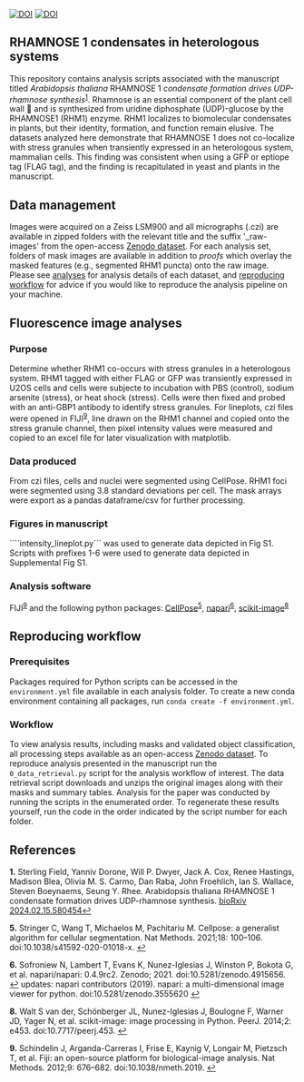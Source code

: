 [![DOI](https://zenodo.org/badge/DOI/10.5281/zenodo.15253472.svg)](https://zenodo.org/record/15253472) [![DOI](https://zenodo.org/badge/DOI/10.5281/zenodo.15255864.svg)](https://zenodo.org/record/15255864)
## RHAMNOSE 1 condensates in heterologous systems 
This repository contains analysis scripts associated with the manuscript titled *Arabidopsis thaliana* RHAMNOSE 1 *condensate formation drives UDP-rhamnose synthesis*<sup id="a1">[1](#f1)</sup>. Rhamnose is an essential component of the plant cell wall :seedling: and is synthesized from uridine diphosphate (UDP)-glucose by the RHAMNOSE1 (RHM1) enzyme. RHM1 localizes to biomolecular condensates in plants, but their identity, formation, and function remain elusive. The datasets analyzed here demonstrate that RHAMNOSE 1 does not co-localize with stress granules when transiently expressed in an heterologous system, mammalian cells. This finding was consistent when using a GFP or eptiope tag (FLAG tag), and the finding is recapitulated in yeast and plants in the manuscript. 

## Data management
Images were acquired on a Zeiss LSM900 and all micrographs (.czi) are available in zipped folders with the relevant title and the suffix '_raw-images' from the open-access [Zenodo dataset](https://zenodo.org/record/15253472). For each analysis set, folders of mask images are available in addition to *proofs* which overlay the masked features (e.g., segmented RHM1 puncta) onto the raw image. Please see [analyses](#f20) for analysis details of each dataset, and [reproducing workflow](#f21) for advice if you would like to reproduce the analysis pipeline on your machine.

## Fluorescence image analyses <b id="f20"></b>
### Purpose
Determine whether RHM1 co-occurs with stress granules in a heterologous system. RHM1 tagged with either FLAG or GFP was transiently expressed in U2OS cells and cells were subjecte to incubation with PBS (control), sodium arsenite (stress), or heat shock (stress). Cells were then fixed and probed with an anti-GBP1 antibody to identify stress granules. For lineplots, czi files were opened in FIJI<sup id="a9">[9](#f9)</sup>, line drawn on the RHM1 channel and copied onto the stress granule channel, then pixel intensity values were measured and copied to an excel file for later visualization with matplotlib.

### Data produced
From czi files, cells and nuclei were segmented using CellPose. RHM1 foci were segmented using 3.8 standard deviations per cell. The mask arrays were export as a pandas dataframe/csv for further processing.

### Figures in manuscript
````intensity_lineplot.py``` was used to generate data depicted in Fig S1.
Scripts with prefixes 1-6 were used to generate data depicted in Supplemental Fig S1. 

### Analysis software
FIJI<sup id="a9">[9](#f9)</sup> and the following python packages: [CellPose](https://www.cellpose.org/)<sup id="a5">[5](#f5)</sup>, [napari](https://napari.org/)<sup id="a6">[6](#f6)</sup>, [scikit-image](https://scikit-image.org/)<sup id="a8">[8](#f8)</sup>

## Reproducing workflow <b id="f21"></b>
### Prerequisites
Packages required for Python scripts can be accessed in the ```environment.yml``` file available in each analysis folder. To create a new conda environment containing all packages, run ```conda create -f environment.yml```. 

### Workflow
To view analysis results, including masks and validated object classification, all processing steps available as an open-access [Zenodo dataset](https://zenodo.org/record/15253472). To reproduce analysis presented in the manuscript run the ```0_data_retrieval.py``` script for the analysis workflow of interest. The data retrieval script downloads and unzips the original images along with their masks and summary tables. Analysis for the paper was conducted by running the scripts in the enumerated order. To regenerate these results yourself, run the code in the order indicated by the script number for each folder.

## References

<b id="f1">1.</b> Sterling Field, Yanniv Dorone, Will P. Dwyer, Jack A. Cox, Renee Hastings, Madison Blea, Olivia M. S. Carmo, Dan Raba, John Froehlich, Ian S. Wallace, Steven Boeynaems, Seung Y. Rhee. Arabidopsis thaliana RHAMNOSE 1 condensate formation drives UDP-rhamnose synthesis. [bioRxiv 2024.02.15.580454](https://www.biorxiv.org/content/10.1101/2024.02.15.580454v1)[↩](#a1)

<b id="f5">5.</b> Stringer C, Wang T, Michaelos M, Pachitariu M. Cellpose: a generalist algorithm for cellular segmentation. Nat Methods. 2021;18: 100–106. doi:10.1038/s41592-020-01018-x. [↩](#a5)

<b id="f6">6.</b> Sofroniew N, Lambert T, Evans K, Nunez-Iglesias J, Winston P, Bokota G, et al. napari/napari: 0.4.9rc2. Zenodo; 2021. doi:10.5281/zenodo.4915656. [↩](#a6)
updates: napari contributors (2019). napari: a multi-dimensional image viewer for python. doi:10.5281/zenodo.3555620 [↩](#a6)

<b id="f8">8.</b> Walt S van der, Schönberger JL, Nunez-Iglesias J, Boulogne F, Warner JD, Yager N, et al. scikit-image: image processing in Python. PeerJ. 2014;2: e453. doi:10.7717/peerj.453. [↩](#a8)

<b id="f9">9.</b> Schindelin J, Arganda-Carreras I, Frise E, Kaynig V, Longair M, Pietzsch T, et al. Fiji: an open-source platform for biological-image analysis. Nat Methods. 2012;9: 676–682. doi:10.1038/nmeth.2019. [↩](#a9)
